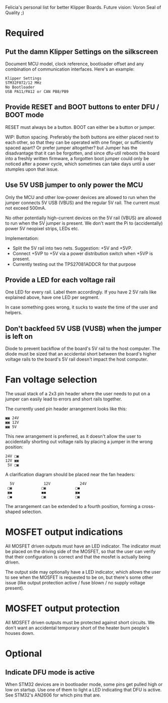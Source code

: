 Felicia's personal list for better Klipper Boards. Future vision: Voron Seal of Quality ;)

# Required

## Put the damn Klipper Settings on the silkscreen

Document MCU model, clock reference, bootloader offset and any combination of communication interfaces. Here's an example:

    Klipper Settings
    STM32F072/12 MHz
    No Bootloader
    USB PA11/PA12 or CAN PB8/PB9
    
## Provide RESET and BOOT buttons to enter DFU / BOOT mode

RESET must always be a button. BOOT can either be a button or jumper.

WIP: Button spacing. Preferably the both buttons are either placed next to each other, so that they can be operated with one finger, or
sufficiently spaced apart? Or prefer jumper altogether? but Jumper has the disadvantage that it can be forgotten, and since dfu-util
reboots the board into a freshly written firmware, a forgotten boot jumper could only be noticed after a poewr cycle, which sometimes
can take days until a user stumples upon that issue.


## Use 5V USB jumper to only power the MCU

Only the MCU and other low-power devices are allowed to run when the jumper connects 5V USB (VBUS) and the regular 5V rail. The current must not exceed
500mA.

No other potentially high-current devices on the 5V rail (VBUS) are allowed to run when the 5V jumper is present.
We don't want the Pi to (accidentally) power 5V neopixel strips, LEDs etc. 

Implementation:

- Split the 5V rail into two nets. Suggestion: +5V and +5VP.
- Connect +5VP to +5V via a power distribution switch when +5VP is present.
- Currently testing out the TPS27081ADDCR for that purpose


## Provide a LED for each voltage rail

One LED for every rail. Label them accordingly. If you have 2 5V rails like explained above, have one LED per segment.

In case something goes wrong, it sucks to waste the time of the user and helpers. 

## Don't backfeed 5V USB (VUSB) when the jumper is left on

 Diode to prevent backflow of the board's 5V rail to the host computer. The diode must be sized that an accidental
short between the board's higher voltage rails to the board's 5V rail doesn't impact the host computer.

# Fan voltage selection

The usual stack of a 2x3 pin header where the user needs to put on a jumper can easily lead to errors and short rails together.

The currently used pin header arrangement looks like this:

    ▣▣ 24V
    ▣▣ 12V
    ▣▣ 5V

This new arrangement is preferred, as it doesn't allow the user to accidentally shorting out voltage rails by placing a jumper in the wrong position:

    24V ▢▣
    12V ▣▣
     5V ▢▣ 

A clarification diagram should be placed near the fan headers:

      5V             12V             24V
     ▢▣             ▢▣             ▢◼
     ▣◼             ◼◼             ▣◼
     ▢◼             ▢▣             ▢▣

The arrangement can be extended to a fourth position, forming a cross-shaped selection.

# MOSFET output indications

All MOSFET driven outputs must have an LED indicator. The indicator must be placed on the driving side of the MOSFET, so that the user can verify that their
configuration is correct and that the mosfet is actually being driven.

The output side may optionally have a LED indicator, which allows the user to see when the MOSFET is requested to be on, but there's some other issue (like output protection active / fuse blown / no supply voltage present).

# MOSFET output protection

All MOSFET driven outputs must be protected against short circuits. We don't want an accidental temporary short of the heater burn people's houses down.

# Optional

## Indicate DFU mode is active

When STM32 devices are in bootloader mode, some pins get pulled high or low on startup. Use one of them to light a LED indicating that DFU is active. See STM32's AN2606 for which pins that are. 
